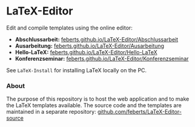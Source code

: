 # LaTeX-Editor

Edit and compile templates using the online editor:

* **Abschlussarbeit:** [feberts.github.io/LaTeX-Editor/Abschlussarbeit](https://feberts.github.io/LaTeX-Editor/Abschlussarbeit)
* **Ausarbeitung:** [feberts.github.io/LaTeX-Editor/Ausarbeitung](https://feberts.github.io/LaTeX-Editor/Ausarbeitung)
* **Hello-LaTeX:** [feberts.github.io/LaTeX-Editor/Hello-LaTeX](https://feberts.github.io/LaTeX-Editor/Hello-LaTeX)
* **Konferenzseminar:** [feberts.github.io/LaTeX-Editor/Konferenzseminar](https://feberts.github.io/LaTeX-Editor/Konferenzseminar)

See `LaTeX-Install` for installing LaTeX locally on the PC.

### About

The purpose of this repository is to host the web application and to make the LaTeX templates available. The source code and the templates are maintained in a separate repository: [github.com/feberts/LaTeX-Editor-source](https://github.com/feberts/LaTeX-Editor-source)